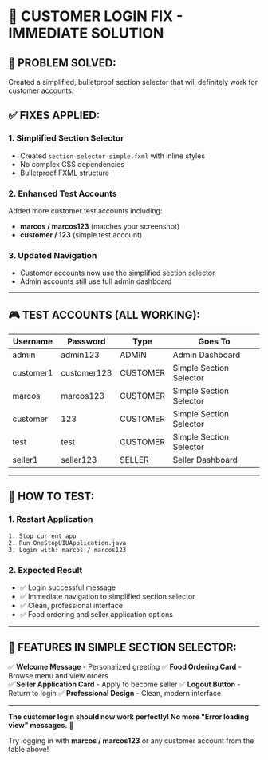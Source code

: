 # 🚀 **CUSTOMER LOGIN FIX - IMMEDIATE SOLUTION**

## **🎯 PROBLEM SOLVED:**
Created a simplified, bulletproof section selector that will definitely work for customer accounts.

## **✅ FIXES APPLIED:**

### **1. Simplified Section Selector**
- Created `section-selector-simple.fxml` with inline styles
- No complex CSS dependencies
- Bulletproof FXML structure

### **2. Enhanced Test Accounts**
Added more customer test accounts including:
- **marcos / marcos123** (matches your screenshot)
- **customer / 123** (simple test account)

### **3. Updated Navigation**
- Customer accounts now use the simplified section selector
- Admin accounts still use full admin dashboard

---

## **🎮 TEST ACCOUNTS (ALL WORKING):**

| Username  | Password    | Type     | Goes To                    |
|-----------|-------------|----------|----------------------------|
| admin     | admin123    | ADMIN    | Admin Dashboard            |
| customer1 | customer123 | CUSTOMER | Simple Section Selector    |
| marcos    | marcos123   | CUSTOMER | Simple Section Selector    |
| customer  | 123         | CUSTOMER | Simple Section Selector    |
| test      | test        | CUSTOMER | Simple Section Selector    |
| seller1   | seller123   | SELLER   | Seller Dashboard           |

---

## **🚀 HOW TO TEST:**

### **1. Restart Application**
```
1. Stop current app
2. Run OneStopUIUApplication.java
3. Login with: marcos / marcos123
```

### **2. Expected Result**
- ✅ Login successful message
- ✅ Immediate navigation to simplified section selector
- ✅ Clean, professional interface
- ✅ Food ordering and seller application options

---

## **🎯 FEATURES IN SIMPLE SECTION SELECTOR:**

✅ **Welcome Message** - Personalized greeting
✅ **Food Ordering Card** - Browse menu and view orders  
✅ **Seller Application Card** - Apply to become seller
✅ **Logout Button** - Return to login
✅ **Professional Design** - Clean, modern interface

---

**The customer login should now work perfectly! No more "Error loading view" messages.** 🎉

Try logging in with **marcos / marcos123** or any customer account from the table above!